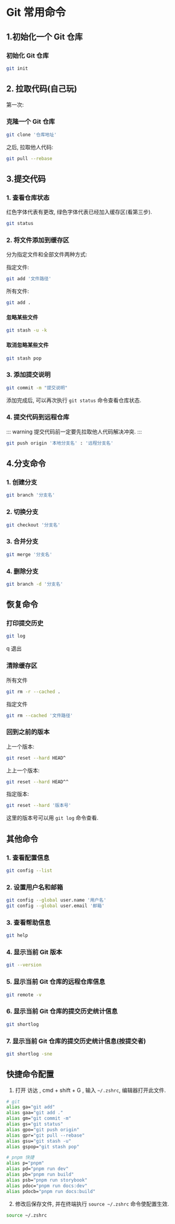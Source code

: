# Git 常用命令

## 1.初始化一个 Git 仓库

### 初始化 Git 仓库

```bash
git init
```

## 2. 拉取代码(自己玩)

第一次:

### 克隆一个 Git 仓库

```bash
git clone '仓库地址'
```

之后, 拉取他人代码:

```bash
git pull --rebase
```

## 3.提交代码

### 1. 查看仓库状态

红色字体代表有更改, 绿色字体代表已经加入缓存区(看第三步).

```bash
git status
```

### 2. 将文件添加到缓存区

分为指定文件和全部文件两种方式:

指定文件:

```bash
git add '文件路径'
```

所有文件:

```bash
git add .
```

#### 忽略某些文件

```bash
git stash -u -k
```

#### 取消忽略某些文件

```bash
git stash pop
```

### 3. 添加提交说明

```bash
git commit -m "提交说明"
```

添加完成后, 可以再次执行 `git status` 命令查看仓库状态.

### 4. 提交代码到远程仓库

::: warning
提交代码前一定要先拉取他人代码解决冲突.
:::

```bash
git push origin '本地分支名' : '远程分支名'
```

## 4.分支命令

### 1. 创建分支

```bash
git branch '分支名'
```

### 2. 切换分支

```bash
git checkout '分支名'
```

### 3. 合并分支

```bash
git merge '分支名'
```

### 4. 删除分支

```bash
git branch -d '分支名'
```

## 恢复命令

### 打印提交历史

```bash
git log
```

q 退出

### 清除缓存区

所有文件

```bash
git rm -r --cached .
```

指定文件

```bash
git rm --cached '文件路径'
```

### 回到之前的版本

上一个版本:

```bash
git reset --hard HEAD^
```

上上一个版本:

```bash
git reset --hard HEAD^^
```

指定版本:

```bash
git reset --hard '版本号'
```

这里的版本号可以用 `git log` 命令查看.

## 其他命令

### 1. 查看配置信息

```bash
git config --list
```

### 2. 设置用户名和邮箱

```bash
git config --global user.name '用户名'
git config --global user.email '邮箱'
```

### 3. 查看帮助信息

```bash
git help
```

### 4. 显示当前 Git 版本

```bash
git --version
```

### 5. 显示当前 Git 仓库的远程仓库信息

```bash
git remote -v
```

### 6. 显示当前 Git 仓库的提交历史统计信息

```bash
git shortlog
```

### 7. 显示当前 Git 仓库的提交历史统计信息(按提交者)

```bash
git shortlog -sne
```

## 快捷命令配置

1. 打开 访达 , cmd + shift + G , 输入 `~/.zshrc`, 编辑器打开此文件.

```bash
# git
alias ga="git add"
alias gaa="git add ."
alias gm="git commit -m"
alias gs="git status"
alias gpo="git push origin"
alias gpr="git pull --rebase"
alias gsu="git stash -u"
alias gspop="git stash pop"

# pnpm 快捷
alias p="pnpm"
alias pd="pnpm run dev"
alias pb="pnpm run build"
alias psb="pnpm run storybook"
alias pdoc="pnpm run docs:dev"
alias pdocb="pnpm run docs:build"
```

2. 修改后保存文件, 并在终端执行 `source ~/.zshrc` 命令使配置生效.

```bash
source ~/.zshrc
```
